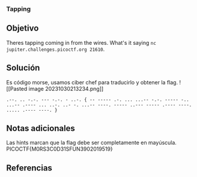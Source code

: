 ### Tapping
## Objetivo
Theres tapping coming in from the wires. What's it saying `nc jupiter.challenges.picoctf.org 21610`.
## Solución 
Es código morse, usamos ciber chef para traducirlo y obtener la flag.
![[Pasted image 20231030213234.png]]
```shell
.--. .. -.-. --- -.-. - ..-. { -- ----- .-. ... ...-- -.-. ----- -.. ...-- .---- ... ..-. ..- -. ...-- ----. ----- ..--- ----- .---- ----. ..... .---- ----. } 
```
## Notas adicionales
Las hints marcan que la flag debe ser completamente en mayúscula.
PICOCTF{M0RS3C0D31SFUN3902019519}
## Referencias